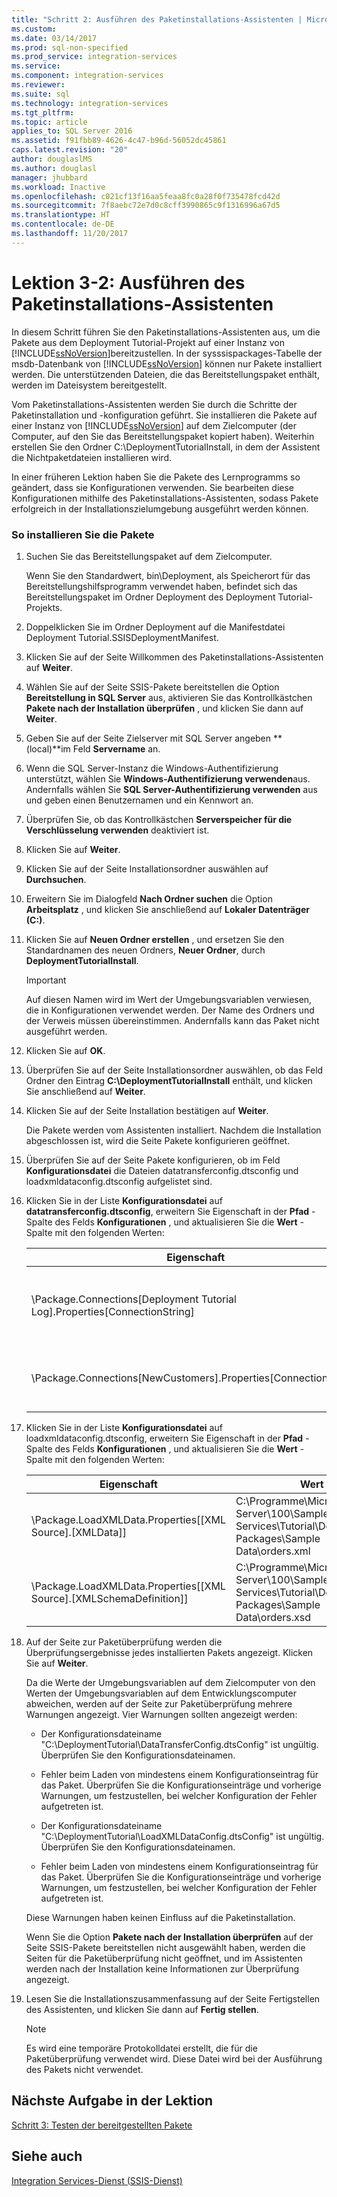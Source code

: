 ```yaml
---
title: "Schritt 2: Ausführen des Paketinstallations-Assistenten | Microsoft-Dokumentation"
ms.custom: 
ms.date: 03/14/2017
ms.prod: sql-non-specified
ms.prod_service: integration-services
ms.service: 
ms.component: integration-services
ms.reviewer: 
ms.suite: sql
ms.technology: integration-services
ms.tgt_pltfrm: 
ms.topic: article
applies_to: SQL Server 2016
ms.assetid: f91fbb89-4626-4c47-b96d-56052dc45861
caps.latest.revision: "20"
author: douglaslMS
ms.author: douglasl
manager: jhubbard
ms.workload: Inactive
ms.openlocfilehash: c021cf13f16aa5feaa8fc0a28f0f735478fcd42d
ms.sourcegitcommit: 7f8aebc72e7d0c8cff3990865c9f1316996a67d5
ms.translationtype: HT
ms.contentlocale: de-DE
ms.lasthandoff: 11/20/2017
---
```

# <a name="lesson-3-2---running-the-package-installation-wizard"></a>Lektion 3-2: Ausführen des Paketinstallations-Assistenten
In diesem Schritt führen Sie den Paketinstallations-Assistenten aus, um die Pakete aus dem Deployment Tutorial-Projekt auf einer Instanz von [!INCLUDE[ssNoVersion](../includes/ssnoversion-md.md)]bereitzustellen. In der sysssispackages-Tabelle der msdb-Datenbank von [!INCLUDE[ssNoVersion](../includes/ssnoversion-md.md)] können nur Pakete installiert werden. Die unterstützenden Dateien, die das Bereitstellungspaket enthält, werden im Dateisystem bereitgestellt.  
  
Vom Paketinstallations-Assistenten werden Sie durch die Schritte der Paketinstallation und -konfiguration geführt. Sie installieren die Pakete auf einer Instanz von [!INCLUDE[ssNoVersion](../includes/ssnoversion-md.md)] auf dem Zielcomputer (der Computer, auf den Sie das Bereitstellungspaket kopiert haben). Weiterhin erstellen Sie den Ordner C:\DeploymentTutorialInstall, in dem der Assistent die Nichtpaketdateien installieren wird.  
  
In einer früheren Lektion haben Sie die Pakete des Lernprogramms so geändert, dass sie Konfigurationen verwenden. Sie bearbeiten diese Konfigurationen mithilfe des Paketinstallations-Assistenten, sodass Pakete erfolgreich in der Installationszielumgebung ausgeführt werden können.  
  
### <a name="to-install-the-packages"></a>So installieren Sie die Pakete  
  
1.  Suchen Sie das Bereitstellungspaket auf dem Zielcomputer.  
  
    Wenn Sie den Standardwert, bin\Deployment, als Speicherort für das Bereitstellungshilfsprogramm verwendet haben, befindet sich das Bereitstellungspaket im Ordner Deployment des Deployment Tutorial-Projekts.  
  
2.  Doppelklicken Sie im Ordner Deployment auf die Manifestdatei Deployment Tutorial.SSISDeploymentManifest.  
  
3.  Klicken Sie auf der Seite Willkommen des Paketinstallations-Assistenten auf **Weiter**.  
  
4.  Wählen Sie auf der Seite SSIS-Pakete bereitstellen die Option **Bereitstellung in SQL Server** aus, aktivieren Sie das Kontrollkästchen **Pakete nach der Installation überprüfen** , und klicken Sie dann auf **Weiter**.  
  
5.  Geben Sie auf der Seite Zielserver mit SQL Server angeben **(local)**im Feld **Servername** an.  
  
6.  Wenn die SQL Server-Instanz die Windows-Authentifizierung unterstützt, wählen Sie **Windows-Authentifizierung verwenden**aus. Andernfalls wählen Sie **SQL Server-Authentifizierung verwenden** aus und geben einen Benutzernamen und ein Kennwort an.  
  
7.  Überprüfen Sie, ob das Kontrollkästchen **Serverspeicher für die Verschlüsselung verwenden** deaktiviert ist.  
  
8.  Klicken Sie auf **Weiter**.  
  
9. Klicken Sie auf der Seite Installationsordner auswählen auf **Durchsuchen**.  
  
10. Erweitern Sie im Dialogfeld **Nach Ordner suchen** die Option **Arbeitsplatz** , und klicken Sie anschließend auf **Lokaler Datenträger (C:)**.  
  
11. Klicken Sie auf **Neuen Ordner erstellen** , und ersetzen Sie den Standardnamen des neuen Ordners, **Neuer Ordner**, durch **DeploymentTutorialInstall**.  
  
    > [!IMPORTANT]  
    > Auf diesen Namen wird im Wert der Umgebungsvariablen verwiesen, die in Konfigurationen verwendet werden. Der Name des Ordners und der Verweis müssen übereinstimmen. Andernfalls kann das Paket nicht ausgeführt werden.  
  
12. Klicken Sie auf **OK**.  
  
13. Überprüfen Sie auf der Seite Installationsordner auswählen, ob das Feld Ordner den Eintrag **C:\DeploymentTutorialInstall** enthält, und klicken Sie anschließend auf **Weiter**.  
  
14. Klicken Sie auf der Seite Installation bestätigen auf **Weiter**.  
  
    Die Pakete werden vom Assistenten installiert. Nachdem die Installation abgeschlossen ist, wird die Seite Pakete konfigurieren geöffnet.  
  
15. Überprüfen Sie auf der Seite Pakete konfigurieren, ob im Feld **Konfigurationsdatei** die Dateien datatransferconfig.dtsconfig und loadxmldataconfig.dtsconfig aufgelistet sind.  
  
16. Klicken Sie in der Liste **Konfigurationsdatei** auf **datatransferconfig.dtsconfig**, erweitern Sie Eigenschaft in der **Pfad** -Spalte des Felds **Konfigurationen** , und aktualisieren Sie die **Wert** -Spalte mit den folgenden Werten:  
  
    |Eigenschaft|Wert|Aktualisierter Wert|  
    |------------|---------|-----------------|  
    |\Package.Connections[Deployment Tutorial Log].Properties[ConnectionString]|C:\Programme\Microsoft SQL Server\100\Samples\Integration Services\Tutorial\Deploying Packages\Completed Packages\Deployment Tutorial Log|C:\DeploymentTutorialInstall\Deployment Tutorial Log|  
    |\Package.Connections[NewCustomers].Properties[ConnectionString]|C:\Programme\Microsoft SQL Server\100\Samples\Integration Services\Tutorial\Deploying Packages\Sample Data\NewCustomers.txt|C:\DeploymentTutorialInstall\NewCustomers.txt|  
  
17. Klicken Sie in der Liste **Konfigurationsdatei** auf loadxmldataconfig.dtsconfig, erweitern Sie Eigenschaft in der **Pfad** -Spalte des Felds **Konfigurationen** , und aktualisieren Sie die **Wert** -Spalte mit den folgenden Werten:  
  
    |Eigenschaft|Wert|Aktualisierter Wert|  
    |------------|---------|-----------------|  
    |\Package.LoadXMLData.Properties[[XML Source].[XMLData]]|C:\Programme\Microsoft SQL Server\100\Samples\Integration Services\Tutorial\Deploying Packages\Sample Data\orders.xml|C:\DeploymentTutorialInstall\orders.xml|  
    |\Package.LoadXMLData.Properties[[XML Source].[XMLSchemaDefinition]]|C:\Programme\Microsoft SQL Server\100\Samples\Integration Services\Tutorial\Deploying Packages\Sample Data\orders.xsd|C:\DeploymentTutorialInstall\orders.xsd|  
  
18. Auf der Seite zur Paketüberprüfung werden die Überprüfungsergebnisse jedes installierten Pakets angezeigt. Klicken Sie auf **Weiter**.  
  
    Da die Werte der Umgebungsvariablen auf dem Zielcomputer von den Werten der Umgebungsvariablen auf dem Entwicklungscomputer abweichen, werden auf der Seite zur Paketüberprüfung mehrere Warnungen angezeigt. Vier Warnungen sollten angezeigt werden:  
  
    -   Der Konfigurationsdateiname "C:\DeploymentTutorial\DataTransferConfig.dtsConfig" ist ungültig. Überprüfen Sie den Konfigurationsdateinamen.  
  
    -   Fehler beim Laden von mindestens einem Konfigurationseintrag für das Paket. Überprüfen Sie die Konfigurationseinträge und vorherige Warnungen, um festzustellen, bei welcher Konfiguration der Fehler aufgetreten ist.  
  
    -   Der Konfigurationsdateiname "C:\DeploymentTutorial\LoadXMLDataConfig.dtsConfig" ist ungültig. Überprüfen Sie den Konfigurationsdateinamen.  
  
    -   Fehler beim Laden von mindestens einem Konfigurationseintrag für das Paket. Überprüfen Sie die Konfigurationseinträge und vorherige Warnungen, um festzustellen, bei welcher Konfiguration der Fehler aufgetreten ist.  
  
    Diese Warnungen haben keinen Einfluss auf die Paketinstallation.  
  
    Wenn Sie die Option **Pakete nach der Installation überprüfen** auf der Seite SSIS-Pakete bereitstellen nicht ausgewählt haben, werden die Seiten für die Paketüberprüfung nicht geöffnet, und im Assistenten werden nach der Installation keine Informationen zur Überprüfung angezeigt.  
  
19. Lesen Sie die Installationszusammenfassung auf der Seite Fertigstellen des Assistenten, und klicken Sie dann auf **Fertig stellen**.  
  
    > [!NOTE]  
    > Es wird eine temporäre Protokolldatei erstellt, die für die Paketüberprüfung verwendet wird. Diese Datei wird bei der Ausführung des Pakets nicht verwendet.  
  
## <a name="next-task-in-lesson"></a>Nächste Aufgabe in der Lektion  
[Schritt 3: Testen der bereitgestellten Pakete](../integration-services/lesson-3-3-testing-the-deployed-packages.md)  
  
## <a name="see-also"></a>Siehe auch  
[Integration Services-Dienst &#40;SSIS-Dienst&#41;](../integration-services/service/integration-services-service-ssis-service.md)  
